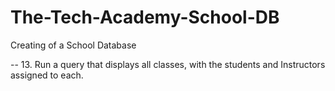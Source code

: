 # The-Tech-Academy-School-DB

Creating of a School Database 

-- 13. Run a query that displays all classes, with the students and Instructors assigned to each.

